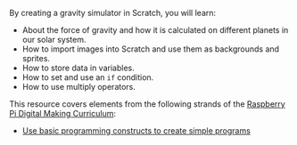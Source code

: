 By creating a gravity simulator in Scratch, you will learn:

- About the force of gravity and how it is calculated on different planets in our solar system.
- How to import images into Scratch and use them as backgrounds and sprites.
- How to store data in variables.
- How to set and use an `if` condition.
- How to use multiply operators.

This resource covers elements from the following strands of the [Raspberry Pi Digital Making Curriculum](https://www.raspberrypi.org/curriculum/):

- [Use basic programming constructs to create simple programs](https://www.raspberrypi.org/curriculum/programming/creator)
